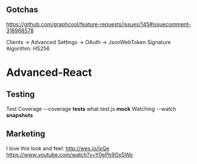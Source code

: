 ## Gotchas

https://github.com/graphcool/feature-requests/issues/145#issuecomment-318968578

Clients -> Advanced Settings -> OAuth -> JsonWebToken Signature Algorithm: HS256



# Advanced-React

## Testing

Test Coverage --coverage
__tests__
what.test.js
__mock__
Watching --watch
__snapshots__

## Marketing

I love this look and feel: http://wes.io/lxQe
https://www.youtube.com/watch?v=Y0ePh9OxSWo


